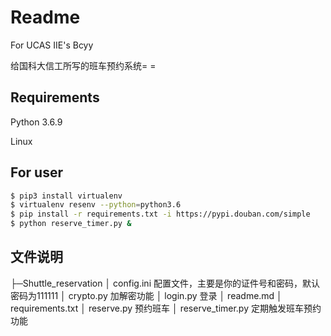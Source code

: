# Readme

For UCAS IIE's Bcyy

给国科大信工所写的班车预约系统= =

## Requirements

Python 3.6.9 

Linux

## For user

```bash
$ pip3 install virtualenv
$ virtualenv resenv --python=python3.6
$ pip install -r requirements.txt -i https://pypi.douban.com/simple
$ python reserve_timer.py &
```

## 文件说明

├─Shuttle_reservation
│      config.ini 配置文件，主要是你的证件号和密码，默认密码为111111
│      crypto.py 加解密功能
│      login.py 登录
│      readme.md
│      requirements.txt
│      reserve.py 预约班车
│      reserve_timer.py 定期触发班车预约功能

